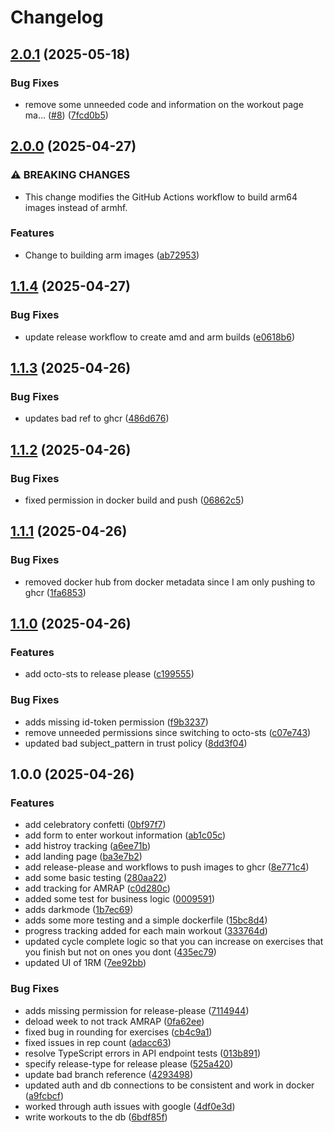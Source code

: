 # Changelog

## [2.0.1](https://github.com/jburns24/53one/compare/v2.0.0...v2.0.1) (2025-05-18)


### Bug Fixes

* remove some unneeded code and information on the workout page ma… ([#8](https://github.com/jburns24/53one/issues/8)) ([7fcd0b5](https://github.com/jburns24/53one/commit/7fcd0b5a3ef5adfda593a02541da54023c5e879c))

## [2.0.0](https://github.com/jburns24/53one/compare/v1.1.4...v2.0.0) (2025-04-27)


### ⚠ BREAKING CHANGES

* This change modifies the GitHub Actions workflow to build arm64 images instead of armhf.

### Features

* Change to building arm images ([ab72953](https://github.com/jburns24/53one/commit/ab7295350cf1e7a6deca38a5f1884be28b08d47a))

## [1.1.4](https://github.com/jburns24/53one/compare/v1.1.3...v1.1.4) (2025-04-27)


### Bug Fixes

* update release workflow to create amd and arm builds ([e0618b6](https://github.com/jburns24/53one/commit/e0618b6155b0bfd88902169ce35c23adc99100d7))

## [1.1.3](https://github.com/jburns24/53one/compare/v1.1.2...v1.1.3) (2025-04-26)


### Bug Fixes

* updates bad ref to ghcr ([486d676](https://github.com/jburns24/53one/commit/486d676f77b8652e3390a1e4520ce6a4c7c57b90))

## [1.1.2](https://github.com/jburns24/53one/compare/v1.1.1...v1.1.2) (2025-04-26)


### Bug Fixes

* fixed permission in docker build and push ([06862c5](https://github.com/jburns24/53one/commit/06862c5bead7424fda406c88a6b88e3c3ba668b7))

## [1.1.1](https://github.com/jburns24/53one/compare/v1.1.0...v1.1.1) (2025-04-26)


### Bug Fixes

* removed docker hub from docker metadata since I am only pushing to ghcr ([1fa6853](https://github.com/jburns24/53one/commit/1fa68532d3b76d84f989e78b074504229a6dbb0a))

## [1.1.0](https://github.com/jburns24/53one/compare/v1.0.0...v1.1.0) (2025-04-26)


### Features

* add octo-sts to release please ([c199555](https://github.com/jburns24/53one/commit/c19955598798207143615db543d7e1b5df748bda))


### Bug Fixes

* adds missing id-token permission ([f9b3237](https://github.com/jburns24/53one/commit/f9b32374630af71d7d04dcb943fa4438e97c30aa))
* remove unneeded permissions since switching to octo-sts ([c07e743](https://github.com/jburns24/53one/commit/c07e74330f975cc4bc50bbfe67b07643830d2d8f))
* updated bad subject_pattern in trust policy ([8dd3f04](https://github.com/jburns24/53one/commit/8dd3f04f9052b1a5f535761f6b6a413e7caf2ae0))

## 1.0.0 (2025-04-26)


### Features

* add celebratory confetti ([0bf97f7](https://github.com/jburns24/53one/commit/0bf97f70369e1921dd5a34da1abd3ba23e9b19d5))
* add form to enter workout information ([ab1c05c](https://github.com/jburns24/53one/commit/ab1c05cbf4c4d5cd95cf62bc98cced1387625dae))
* add histroy tracking ([a6ee71b](https://github.com/jburns24/53one/commit/a6ee71b8c6d04b45c24dff322588039fa8126dd8))
* add landing page ([ba3e7b2](https://github.com/jburns24/53one/commit/ba3e7b281d53abc8206b9424119b55568fe03f62))
* add release-please and workflows to push images to ghcr ([8e771c4](https://github.com/jburns24/53one/commit/8e771c43211c0a4c7193b35b9b64b99cb05e3aaa))
* add some basic testing ([280aa22](https://github.com/jburns24/53one/commit/280aa22e65aef5cfcb8033b0e041c674f167df9c))
* add tracking for AMRAP ([c0d280c](https://github.com/jburns24/53one/commit/c0d280c5159c53e8d93ac62d53a7e2797598acf3))
* added some test for business logic ([0009591](https://github.com/jburns24/53one/commit/000959119a380b688e9c95baee34999b2413ec07))
* adds darkmode ([1b7ec69](https://github.com/jburns24/53one/commit/1b7ec6965763bbc4ff1958d44d33d4f14e2be974))
* adds some more testing and a simple dockerfile ([15bc8d4](https://github.com/jburns24/53one/commit/15bc8d4805a7469a8ca70cb041abcf71e74df624))
* progress tracking added for each main workout ([333764d](https://github.com/jburns24/53one/commit/333764d6ca354c5077627a6ec8825d1cdb971c06))
* updated cycle complete logic so that you can increase on exercises that you finish but not on ones you dont ([435ec79](https://github.com/jburns24/53one/commit/435ec79d81d6c6de46b1f562dfa509e26ae21042))
* updated UI of 1RM ([7ee92bb](https://github.com/jburns24/53one/commit/7ee92bb3b7c2a963ca77647ff5da0884de276c48))


### Bug Fixes

* adds missing permission for release-please ([7114944](https://github.com/jburns24/53one/commit/71149447ad06309f52ebc289e4165763da1e2f34))
* deload week to not track AMRAP ([0fa62ee](https://github.com/jburns24/53one/commit/0fa62eeccad3c7dbd35a6e8668bb99d43f76b965))
* fixed bug in rounding for exercises ([cb4c9a1](https://github.com/jburns24/53one/commit/cb4c9a1706f8aea845bf2f08b6115a9fef688c26))
* fixed issues in rep count ([adacc63](https://github.com/jburns24/53one/commit/adacc63ef5254b43b876036f7f61d2acb3b7e030))
* resolve TypeScript errors in API endpoint tests ([013b891](https://github.com/jburns24/53one/commit/013b8916affca49e5b98b5c4fe42800848b2034a))
* specify release-type for release please ([525a420](https://github.com/jburns24/53one/commit/525a420c04b54228c0b37ad1ce2ff1d783ea691c))
* update bad branch reference ([4293498](https://github.com/jburns24/53one/commit/42934989221baa0d073d8cbeb85eec36d3ece70f))
* updated auth and db connections to be consistent and work in docker ([a9fcbcf](https://github.com/jburns24/53one/commit/a9fcbcfe1e2c88c70de11c85db95fa0ac12973c1))
* worked through auth issues with google ([4df0e3d](https://github.com/jburns24/53one/commit/4df0e3de212d2b5210dd6130a490043653f2dcec))
* write workouts to the db ([6bdf85f](https://github.com/jburns24/53one/commit/6bdf85f44a856a92bd56bcb0affe9fb1578955d4))
